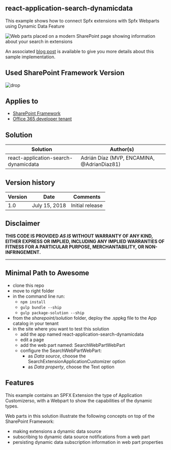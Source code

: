 ## react-application-search-dynamicdata

This example shows how to connect Spfx extensions with Spfx Webparts using Dynamic Data Feature

![Web parts placed on a modern SharePoint page showing information about your search in extensions](./assets/samplepnpExtensions.gif)

An associated [blog post](http://blogs.encamina.com/desarrollandosobresharepoint/2018/07/03/spfx-dynamic-data-app-extension/) is available to give you more details about this sample implementation.

## Used SharePoint Framework Version 
![drop](https://img.shields.io/badge/drop-1.5.0--plusbeta-blue.svg)

## Applies to

* [SharePoint Framework](http://dev.office.com/sharepoint/docs/spfx/sharepoint-framework-overview)
* [Office 365 developer tenant](http://dev.office.com/sharepoint/docs/spfx/set-up-your-developer-tenant)

## Solution

Solution|Author(s)
--------|---------
react-application-search-dynamicdata|Adrián Díaz (MVP, ENCAMINA, @AdrianDiaz81)

## Version history

Version|Date|Comments
-------|----|--------
1.0|July 15, 2018|Initial release

## Disclaimer
**THIS CODE IS PROVIDED *AS IS* WITHOUT WARRANTY OF ANY KIND, EITHER EXPRESS OR IMPLIED, INCLUDING ANY IMPLIED WARRANTIES OF FITNESS FOR A PARTICULAR PURPOSE, MERCHANTABILITY, OR NON-INFRINGEMENT.**

---

## Minimal Path to Awesome

* clone this repo
* move to right folder
* in the command line run:
  * `npm install`
  * `gulp bundle --ship`
  * `gulp package-solution --ship`
* from the _sharepoint/solution_ folder, deploy the .sppkg file to the App catalog in your tenant
* in the site where you want to test this solution
  * add the app named react-application-search-dynamicdata
  * edit a page
  * add the web part named: SearchWebPartWebPart
  * configure the SearchWebPartWebPart:
    * as _Data source_, choose the SearchExtensionApplicationCustomizer option
    * as _Data property_, choose the Text option


## Features

This example contains an SPFX Extension the type of Application Customizerso, with a Webpart to show the capabilities of the dynamic types.

Web parts in this solution illustrate the following concepts on top of the SharePoint Framework:

* making extensions a dynamic data source
* subscribing to dynamic data source notifications from a web part
* persisting dynamic data subscription information in web part properties

